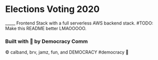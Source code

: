 # Elections Voting 2020
_____ Frontend Stack with a full serverless AWS backend stack.
\#TODO: Make this README better LMAOOOOO.


### Built with 💙 by Democracy Comm
© calband, brv, jamz, fun, and DEMOCRACY #democracy 😤
